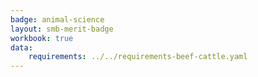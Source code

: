 ```yaml
---
badge: animal-science
layout: smb-merit-badge
workbook: true
data:
    requirements: ../../requirements-beef-cattle.yaml
---
```

